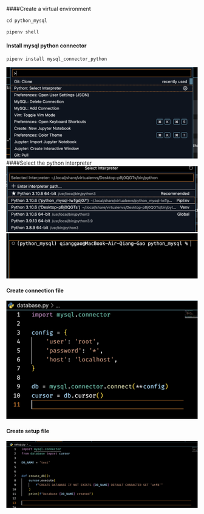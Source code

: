 ####Create a virtual environment
```
cd python_mysql
```
```
pipenv shell
```
#### Install mysql python connector
```
pipenv install mysql_connector_python
```
![](./images/select_python_intepreter.png)
####Select the python interpreter
![](./images/pipEnv.png)
![](images/terminal%20virtual%20env.png)

#### Create connection file
![](./images/database.py.png)

#### Create setup file
![](./images/setup.py.png)

